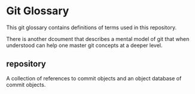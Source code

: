 # Git Glossary 

This git glossary contains definitions of terms used in this repository.

There is another dcoument that describes a mental model of git that
when understood can help one master git concepts at a deeper level. 

## repository
A collection of references to commit objects and an object database of commit objects. 

